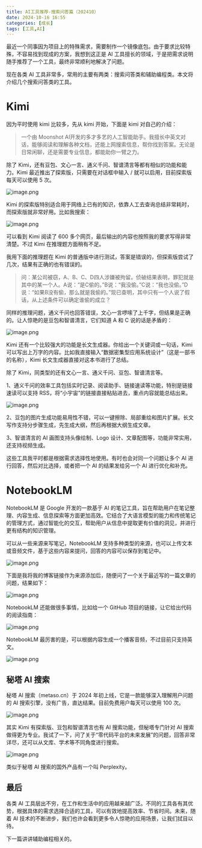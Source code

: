 ```yaml
---
title: AI工具推荐-搜索问答篇（202410）
date: 2024-10-16 16:55
categories: [成长]
tags: [工具,AI]
---
```

最近一个同事因为项目上的特殊需求，需要制作一个镜像底包。由于要求比较特殊，不容易找到现成的方案，我想到这正是 AI 工具擅长的领域，于是把需求说明随手推荐了一个工具，最终非常顺利地解决了问题。

<!-- more -->

现在各类 AI 工具非常多，常用的主要有两类：搜索问答类和辅助编程类。本文将介绍几个搜索问答类的工具。

# Kimi

因为平时使用 kimi 比较多，先从 kimi 开始，下面是 kimi 对自己的介绍：

>一个由 Moonshot AI开发的多才多艺的人工智能助手。我擅长中英文对话，能够阅读和理解各种文档，还能上网搜索信息，帮你找到答案。无论是日常闲聊，还是需要专业信息，都能助你一臂之力。

除了 Kimi，还有豆包、文心一言、通义千问、智谱清言等都有相似的功能和能力。Kimi 最近推出了探索版，只需要在对话框中输入 / 就可以启用，目前探索版每天可以使用 5 次。

![image.png](https://cdn.jsdelivr.net/gh/oec2003/hblog-images/img/202410142048425.webp)

Kimi 的探索版特别适合用于网络上已有的知识，依靠人工去查询总结非常耗时，而探索版就非常好用。比如我搜索：

![image.png](https://cdn.jsdelivr.net/gh/oec2003/hblog-images/img/202410142106615.webp)

可以看到 Kimi 阅读了 600 多个网页，最后输出的内容也按照我的要求写得非常清楚。不过 Kimi 在推理题方面稍有不足。

我用下面的推理题在 Kimi 的普通版中进行测试，答案是错误的，但探索版尝试了几次，结果有正确的也有错误的。

>问：某公司被窃，A、B、C、D四人涉嫌被拘留。侦破结果表明，罪犯就是其中的某一个人。A说：“是C偷的。”B说：“我没偷。”C说：“我也没偷。”D说：“如果B没有偷，那么就是我偷的。”现已查明，其中只有一个人说了假话，从上述条件可以确定谁偷的成立？

同样的推理问题，通义千问也回答错误，文心一言啰嗦了上千字，但结果是正确的。让人惊艳的是豆包和智谱清言，它们知道 A 和 C 说的话是矛盾的：

![image.png](https://cdn.jsdelivr.net/gh/oec2003/hblog-images/img/202410142115169.webp)

Kimi 还有一个比较强大的功能是长文生成器。你给出一个关键词或一句话，Kimi 可以写出上万字的内容。比如我直接输入“数据密集型应用系统设计”（这是一部书的名称），Kimi 长文生成器直接对这本书进行了总结。

除了 Kimi，同类型的还有文心一言、通义千问、豆包、智谱清言等。

1、通义千问的效率工具包括实时记录、阅读助手、链接速读等功能，特别是链接速读可以支持 RSS，将“小宇宙”的链接直接粘贴进去，重点内容就能总结出来。

![image.png](https://cdn.jsdelivr.net/gh/oec2003/hblog-images/img/202410142155600.webp)

2、豆包的图片生成功能易用性不错，可以一键擦除、局部重绘和图片扩展。长文写作支持分步骤生成，先生成大纲，然后再根据大纲生成文章。

3、智谱清言的 AI 画图支持头像绘制、Logo 设计、文章配图等，功能非常实用，还支持视频生成。

这些工具我平时都是根据需求选择性地使用。有时也会对同一个问题让多个 AI 进行回答，然后对比选择，或者把一个 AI 的结果发给另一个 AI 进行优化和补充。

# NotebookLM

NotebookLM 是 Google 开发的一款基于 AI 的笔记工具，旨在帮助用户在笔记整理、内容生成、信息探索等方面更加高效。它结合了大语言模型的能力和传统笔记的管理方式，通过智能化的交互，帮助用户从信息中提取更有价值的洞见，并进行更有结构的知识管理。

可以从一些来源来写笔记，NotebookLM 支持多种类型的来源，也可以上传文本或音频文件，基于这些内容来提问，回答的内容可以保存到笔记中。

![image.png](https://cdn.jsdelivr.net/gh/oec2003/hblog-images/img/202410151125216.webp)

下面是我将我的博客链接作为来源添加后，随便问了一个关于最近写的一篇文章的问题，结果如下：

![image.png](https://cdn.jsdelivr.net/gh/oec2003/hblog-images/img/202410151127041.webp)

NotebookLM 还能做很多事情，比如给一个 GitHub 项目的链接，让它给出代码的阅读指南：

![image.png](https://cdn.jsdelivr.net/gh/oec2003/hblog-images/img/202410151135947.webp)

NotebookLM 最厉害的是，可以根据内容生成一个播客音频，不过目前只支持英文。

![image.png](https://cdn.jsdelivr.net/gh/oec2003/hblog-images/img/202410151137870.webp)

## 秘塔 AI 搜索

秘塔 AI 搜索（metaso.cn）于 2024 年初上线，它是一款能够深入理解用户问题的 AI 搜索引擎，没有广告，直达结果。目前免费用户每天可以使用 100 次。

![image.png](https://cdn.jsdelivr.net/gh/oec2003/hblog-images/img/202410151611557.webp)

其实 Kimi 有探索版、豆包和智谱清言也有 AI 搜索功能，但秘塔专门针对 AI 搜索做得更为专业。我试了一下，问了关于“零代码平台的未来发展”的问题，回答非常详尽，还可以从文库、学术等不同角度进行搜索。

![image.png](https://cdn.jsdelivr.net/gh/oec2003/hblog-images/img/202410151616844.webp)

类似于秘塔 AI 搜索的国外产品有一个叫 Perplexity。

## 最后

各类 AI 工具层出不穷，在工作和生活中的应用越来越广泛。不同的工具各有其优势，根据具体的需求选择合适的工具，可以有效地提高效率、节省时间。未来，随着 AI 技术的不断进步，我们也许会看到更多令人惊艳的应用场景，让我们拭目以待。

下一篇讲讲辅助编程相关的。
